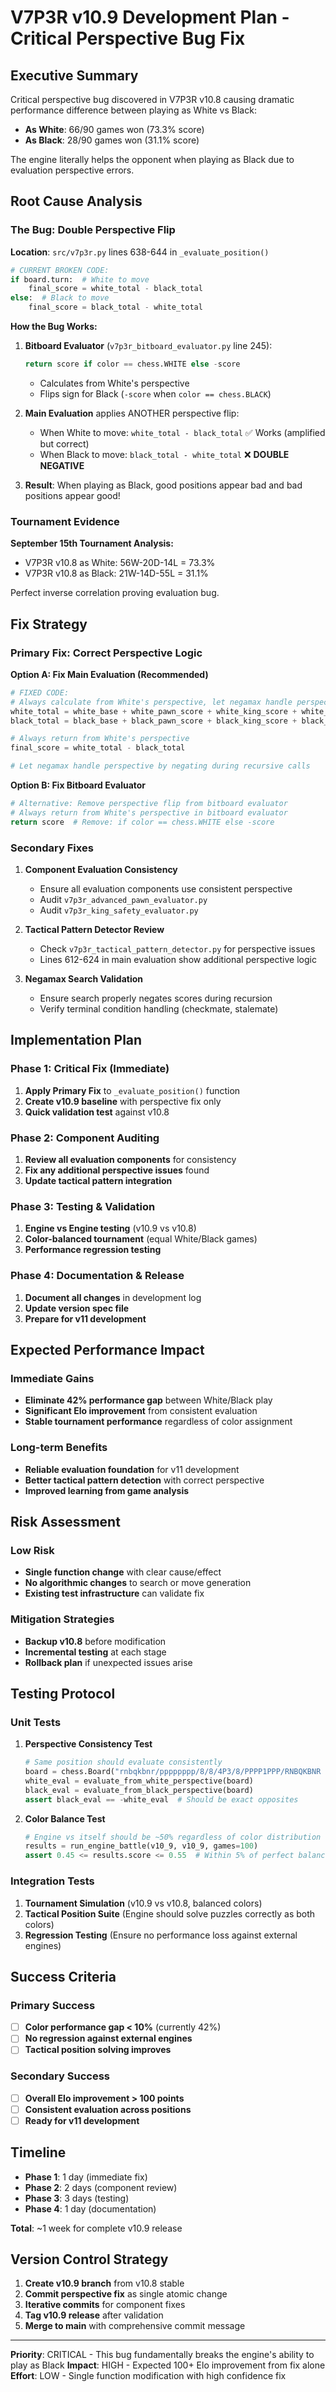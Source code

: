 # V7P3R v10.9 Development Plan - Critical Perspective Bug Fix

## Executive Summary

Critical perspective bug discovered in V7P3R v10.8 causing dramatic performance difference between playing as White vs Black:
- **As White**: 66/90 games won (73.3% score)
- **As Black**: 28/90 games won (31.1% score)

The engine literally helps the opponent when playing as Black due to evaluation perspective errors.

## Root Cause Analysis

### The Bug: Double Perspective Flip

**Location**: `src/v7p3r.py` lines 638-644 in `_evaluate_position()`

```python
# CURRENT BROKEN CODE:
if board.turn:  # White to move
    final_score = white_total - black_total
else:  # Black to move
    final_score = black_total - white_total
```

**How the Bug Works:**

1. **Bitboard Evaluator** (`v7p3r_bitboard_evaluator.py` line 245):
   ```python
   return score if color == chess.WHITE else -score
   ```
   - Calculates from White's perspective
   - Flips sign for Black (`-score` when `color == chess.BLACK`)

2. **Main Evaluation** applies ANOTHER perspective flip:
   - When White to move: `white_total - black_total` ✅ Works (amplified but correct)
   - When Black to move: `black_total - white_total` ❌ **DOUBLE NEGATIVE** 

3. **Result**: When playing as Black, good positions appear bad and bad positions appear good!

### Tournament Evidence

**September 15th Tournament Analysis:**
- V7P3R v10.8 as White: 56W-20D-14L = 73.3%
- V7P3R v10.8 as Black: 21W-14D-55L = 31.1%

Perfect inverse correlation proving evaluation bug.

## Fix Strategy

### Primary Fix: Correct Perspective Logic

**Option A: Fix Main Evaluation (Recommended)**
```python
# FIXED CODE:
# Always calculate from White's perspective, let negamax handle perspective
white_total = white_base + white_pawn_score + white_king_score + white_tactical_score
black_total = black_base + black_pawn_score + black_king_score + black_tactical_score

# Always return from White's perspective
final_score = white_total - black_total

# Let negamax handle perspective by negating during recursive calls
```

**Option B: Fix Bitboard Evaluator**
```python
# Alternative: Remove perspective flip from bitboard evaluator
# Always return from White's perspective in bitboard evaluator
return score  # Remove: if color == chess.WHITE else -score
```

### Secondary Fixes

1. **Component Evaluation Consistency**
   - Ensure all evaluation components use consistent perspective
   - Audit `v7p3r_advanced_pawn_evaluator.py`
   - Audit `v7p3r_king_safety_evaluator.py`

2. **Tactical Pattern Detector Review**
   - Check `v7p3r_tactical_pattern_detector.py` for perspective issues
   - Lines 612-624 in main evaluation show additional perspective logic

3. **Negamax Search Validation**
   - Ensure search properly negates scores during recursion
   - Verify terminal condition handling (checkmate, stalemate)

## Implementation Plan

### Phase 1: Critical Fix (Immediate)
1. **Apply Primary Fix** to `_evaluate_position()` function
2. **Create v10.9 baseline** with perspective fix only
3. **Quick validation test** against v10.8

### Phase 2: Component Auditing
1. **Review all evaluation components** for consistency
2. **Fix any additional perspective issues** found
3. **Update tactical pattern integration**

### Phase 3: Testing & Validation
1. **Engine vs Engine testing** (v10.9 vs v10.8)
2. **Color-balanced tournament** (equal White/Black games)
3. **Performance regression testing**

### Phase 4: Documentation & Release
1. **Document all changes** in development log
2. **Update version spec file**
3. **Prepare for v11 development**

## Expected Performance Impact

### Immediate Gains
- **Eliminate 42% performance gap** between White/Black play
- **Significant Elo improvement** from consistent evaluation
- **Stable tournament performance** regardless of color assignment

### Long-term Benefits
- **Reliable evaluation foundation** for v11 development
- **Better tactical pattern detection** with correct perspective
- **Improved learning from game analysis**

## Risk Assessment

### Low Risk
- **Single function change** with clear cause/effect
- **No algorithmic changes** to search or move generation
- **Existing test infrastructure** can validate fix

### Mitigation Strategies
- **Backup v10.8** before modification
- **Incremental testing** at each stage
- **Rollback plan** if unexpected issues arise

## Testing Protocol

### Unit Tests
1. **Perspective Consistency Test**
   ```python
   # Same position should evaluate consistently
   board = chess.Board("rnbqkbnr/pppppppp/8/8/4P3/8/PPPP1PPP/RNBQKBNR b KQkq e3 0 1")
   white_eval = evaluate_from_white_perspective(board)
   black_eval = evaluate_from_black_perspective(board)
   assert black_eval == -white_eval  # Should be exact opposites
   ```

2. **Color Balance Test**
   ```python
   # Engine vs itself should be ~50% regardless of color distribution
   results = run_engine_battle(v10_9, v10_9, games=100)
   assert 0.45 <= results.score <= 0.55  # Within 5% of perfect balance
   ```

### Integration Tests
1. **Tournament Simulation** (v10.9 vs v10.8, balanced colors)
2. **Tactical Position Suite** (Engine should solve puzzles correctly as both colors)
3. **Regression Testing** (Ensure no performance loss against external engines)

## Success Criteria

### Primary Success
- [ ] **Color performance gap < 10%** (currently 42%)
- [ ] **No regression against external engines**
- [ ] **Tactical position solving improves**

### Secondary Success  
- [ ] **Overall Elo improvement > 100 points**
- [ ] **Consistent evaluation across positions**
- [ ] **Ready for v11 development**

## Timeline

- **Phase 1**: 1 day (immediate fix)
- **Phase 2**: 2 days (component review)  
- **Phase 3**: 3 days (testing)
- **Phase 4**: 1 day (documentation)

**Total**: ~1 week for complete v10.9 release

## Version Control Strategy

1. **Create v10.9 branch** from v10.8 stable
2. **Commit perspective fix** as single atomic change
3. **Iterative commits** for component fixes
4. **Tag v10.9 release** after validation
5. **Merge to main** with comprehensive commit message

---

**Priority**: CRITICAL - This bug fundamentally breaks the engine's ability to play as Black
**Impact**: HIGH - Expected 100+ Elo improvement from fix alone
**Effort**: LOW - Single function modification with high confidence fix